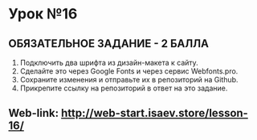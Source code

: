 # Урок №16

## ОБЯЗАТЕЛЬНОЕ ЗАДАНИЕ - 2 БАЛЛA 
1) Подключить два шрифта из дизайн-макета к сайту.
2) Сделайте это через Google Fonts и через сервис Webfonts.pro.
3) Сохраните изменения и отправьте их в репозиторий на Github.
4) Прикрепите ссылку на репозиторий в ответ на это задание.

## Web-link: http://web-start.isaev.store/lesson-16/
